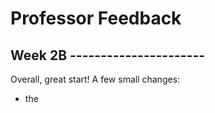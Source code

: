 # Professor Feedback

## Week 2B ----------------------

Overall, great start! A few small changes:

- the <title> should be the name of the website: Polished+
- the logo bar should be its own separate <section>
- You should avoid typing in all caps on the web, it is bad for accessibility. Right in normal sentence case and then we can style it later with CSS to make it all caps.
- Change the <footer> tag on the "Join now..." banner to a <section>. A <footer> tag in this case works as it is acting as the conclusion of the main content. However, it's possible that this Call to Action banner could be reused somewhere else on the site and may not always be the conclusion of the page content, so a <section> is more universally appropriate.
- The logos in the header/footer should be wrapped in an <a> linking to the home page

## Week 3 ----------------------

Great work! A few suggestions to simplify your code:

- You can simplify your button styles. You've created two separate classes and have duplicated a number lines of code. To simplify, create on `.btn` class that creates the basic button styles and then create a second `.btn-white` that changes to colour to white. This will help keep things consistent as well.
- The same concept can be applied to the banners as a whole. create a basic `.banner` class that applies basic styles like alignment, color, etc. Then use a secondary class to apply overrides for padding and image.

Loving the super swanky button hovers! 🤘

## Week 4 ----------------------

Code Quality: 2.5/3
Design: .75/1
File Organization & Commits: 1/1
Total: 4.25/5

- Make sure to review your CSS to insure it is neat and organized, including:
  - remove empty lines inside of CSS rules
  - there should be a space between the selector and the opening curly bracket `{`
  - there should be a space between each ruleset
  - double check indentation
- Make sure to apply the `Ubuntu` font across the entire site!
- Apply base consistent margin to all heading and type like in our in class tutorial: `margin: 0 0 1.5rem;`
- You should include a base style for all `<a>`

## Week 5 ----------------------

Code Quality: 1/3
Design: .5/1
File Organization & Commits: 1/1
Total: 2.5/5

- You should be working in a mobile first responsive headspace. Start with mobile and get it perfect before the using media queries to adjust the layout for the large screen sizes. You layout is not responsive.
- Use the `.container` class we created in class to help create a more consistent layout. You have created new containers which are inconsistent and that unnecessarily recreate the same code, which is inefficient.
- Avoid setting fixed widths, margins, and paddings to move elements around. This causes your layout to be rigid and inflexible. Notice how some stuff is sticking off the side of the screen? This is the reason
- Use `float: right;` to align things to the right instead.
Part 2 is incomplete.

## Week 6 ----------------------

Code Quality: 2.75/3
Design: .75/1
File Organization & Commits: 1/1
Subtotal: 4.5/5

Late pentaly: -30%;

Total: 3/5

- instead of setting a large amount of paddings on the sides of the header and footer, use our `.container` class to keep a consistent max-width and centering

## Week 7 ----------------------

Code Quality: 2.5/3
Design: 1/1
File Organization & Commits: 1/1
Subtotal: 4.5/5

Late Penalty: -30%

Total: 3/5

- `<h4 class="split-header">The polished+ platform</h4>` should be `h2` to follow proper heading structure
- content should be ordered for mobile reading, (text, image, text, image, etc.) and then reordered on large screen sizes.

## Week 9 ----------------------

Code Quality: 2/3
Design: .75/1
File Organization & Commits: 1/1
Subtotal: 3.75/5

Late Penalty: -30%

Total: 2.25/5

- Missing `thead`. Should contain a `tr` with the Basic, Premium, and Ultra content, but not the pricing info. That should be in a separate `tr` in the `tbody`
- `<span class="dollarSign">$</span>` --> `<sup class="dollarSign">$</sup>`
- `td` should not have scope. Only `th` should have scope.
- Class of `.row` is redundant as you could just target the `tr` which represents rows
- You should avoid writing in all caps in HTML as it is bad for accessibility and SEO. Instead, you should write in normal sentence case and use `text-transform: uppercase;` to make the text appear all caps.
- `button` should be `<a class="btn">`
- Font size should not be reduced

## Week 9 ----------------------

Code Quality: 2.5/3
Design: 1/1
File Organization & Commits: 1/1
Subtotal: 4.5/5

Late Penalty: -30%

Total: 3/5

- All `input` need a `label` with text content in it. This is important for accessibility. To visually hide the labels, use the `screen-reader-text` styles discussed in class.
